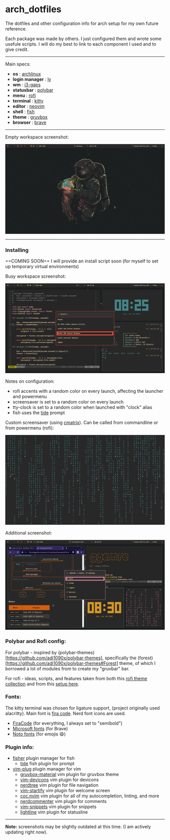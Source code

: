 # arch_dotfiles

The dotfiles and other configuration info for arch setup for my own future reference.

Each package was made by others. I just configured them and wrote some usefule scripts. I will do my best to link to each component I used and to give credit.

---

Main specs:

- **os** : [archlinux](https://wiki.archlinux.org/) 
- **login manager** : [ly](https://github.com/fairyglade/ly)
- **wm** : [i3-gaps](https://github.com/Airblader/i3)
- **statusbar** : [polybar](https://github.com/polybar/polybar)
- **menu** : [rofi](https://github.com/davatorium/rofi)
- **terminal** : [kitty](https://github.com/kovidgoyal/kitty)
- **editor** : [neovim](https://github.com/neovim/neovim)
- **shell** : [fish](https://github.com/fish-shell/fish-shell)
- **theme** : [gruvbox](https://github.com/morhetz/gruvbox)
- **browser** : [brave](https://brave.com/)

---

Empty workspace screenshot:

![Screen1](Screenshots/screen3.png)

---

### Installing

==COMING SOON== I will provide an install script soon (for myself to set up temporary virtual environments)

Busy workspace screenshot:

![Screen2](Screenshots/screen1.png)

Notes on configuration:
- rofi accents with a random color on every launch, affecting the launcher and powermenu
- screensaver is set to a random color on every launch
- tty-clock is set to a random color when launched with "clock" alias
- fish uses the [tide](https://github.com/IlanCosman/tide) prompt

Custom screensaver (using [cmatrix](https://github.com/abishekvashok/cmatrix)). Can be called from commandline or from powermenu (rofi):

![Screen3](Screenshots/screen4.png)

Additional screenshot:

![Screen4](Screenshots/screen2.png)

### Polybar and Rofi config:

For polybar - inspired by (polybar-themes)[https://github.com/adi1090x/polybar-themes], specifically the (forest)[https://github.com/adi1090x/polybar-themes#Forest] theme, of which I borrowed a lot of modules from to create my "gruvbar" bar.

For rofi - ideas, scripts, and features taken from both this [rofi theme collection](https://github.com/adi1090x/rofi) and from this [setup here](https://github.com/adi1090x/polybar-themes).

### Fonts:

The kitty terminal was chosen for ligature support, (project originally used alacritty). Main font is [fira code](https://github.com/tonsky/FiraCode). Nerd font icons are used.

- [FiraCode](https://www.nerdfonts.com/) (for everything, I always set to "semibold")
- [Microsoft fonts](https://aur.archlinux.org/packages/ttf-ms-fonts) (for Brave)
- [Noto fonts](https://github.com/notofonts/noto-fonts) (for emojis :smile:)

### Plugin info:

- [fisher](https://github.com/jorgebucaran/fisher) plugin manager for fish
  - [tide](https://github.com/IlanCosman/tide) fish plugin for prompt
- [vim-plug](https://github.com/junegunn/vim-plug) plugin manager for vim
  - [gruvbox-material](https://github.com/sainnhe/gruvbox-material) vim plugin for gruvbox theme
  - [vim-devicons](https://github.com/ryanoasis/vim-devicons) vim plugin for devicons
  - [nerdtree](https://github.com/preservim/nerdtree) vim plugin for file navigation
  - [vim-startify](https://github.com/mhinz/vim-startify) vim plugin for welcome screen
  - [coc.nvim](https://github.com/neoclide/coc.nvim) vim plugin for all of my autocompletion, linting, and more
  - [nerdcommenter](https://github.com/perservim/nerdcommenter) vim plugin for comments
  - [vim-snippets](https://github.com/honza/vim-snippets) vim plugin for snippets
  - [lightline](https://github.com/itchyny/lightline.vim) vim plugin for statusline

---

**Note:** screenshots may be slightly outdated at this time. (I am actively updating right now).
